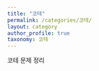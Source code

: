 ```yaml
---
title: "코테"
permalink: /categories/코테/
layout: category
author_profile: true
taxonomy: 코테
---
```


코테 문제 정리
